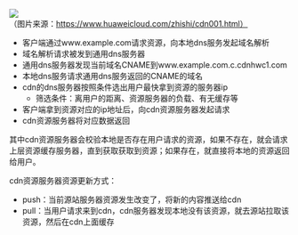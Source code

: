 ![](https://res-static.hc-cdn.cn/SEO/CDN%E8%8A%82%E7%82%B9%E6%97%A0%E7%BC%93%E5%AD%98%E5%9C%BA%E6%99%AF.jpg)  
（图片来源：https://www.huaweicloud.com/zhishi/cdn001.html）
- 客户端通过www.example.com请求资源，向本地dns服务发起域名解析
- 域名解析请求被发到通用dns服务器
- 通用dns服务器发现当前域名CNAME到www.example.com.c.cdnhwc1.com
- 本地dns服务请求通用dns服务返回的CNAME的域名
- cdn的dns服务器按照条件选出用户最快拿到资源的服务器ip
  - 筛选条件：离用户的距离、资源服务器的负载、有无缓存等
- 客户端拿到资源对应的ip地址后，向cdn资源服务器发起请求
- cdn资源服务器将对应数据返回

其中cdn资源服务器会校验本地是否存在用户请求的资源，如果不存在，就会请求上层资源缓存服务器，直到获取获取到资源；如果存在，就直接将本地的资源返回给用户。

cdn资源服务器资源更新方式：
- push：当前源站服务器资源发生改变了，将新的内容推送给cdn
- pull：当用户请求来到cdn，cdn服务器发现本地没有该资源，就去源站拉取该资源，然后在cdn上面缓存